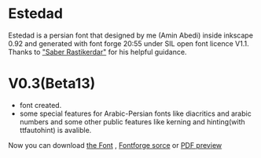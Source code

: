 # Estedad
Estedad is a persian font that designed by me (Amin Abedi) inside inkscape 0.92 and generated with font forge 20:55 under SIL open font licence V1.1.
Thanks to <a href="https://github.com/rastikerdar">"Saber Rastikerdar"</a> for his helpful guidance. 
# V0.3(Beta13)
<ul>
<li>font created.</li>
<li>some special features for Arabic-Persian fonts like diacritics and arabic numbers and some other public features like kerning and hinting(with ttfautohint) is avalible.</li>
</ul>
Now you can download <a href="https://github.com/aminabedi68/Estedad/blob/master/V%200.3-Beta13/Font/Estedad-V0.3(Beta13).ttf">the Font</a> , <a href="https://github.com/aminabedi68/Estedad/blob/master/V%200.3-Beta13/Source/Estedad-V0.3(Beta13).sfd">Fontforge sorce</a> or <a href="https://github.com/aminabedi68/Estedad/blob/master/V%200.3-Beta13/Preview.pdf">PDF preview</a>
